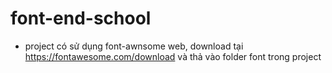 # font-end-school
- project có sử dụng font-awnsome web, download tại https://fontawesome.com/download và thả vào folder font trong project
